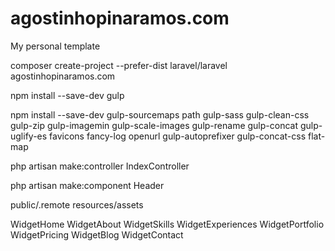# agostinhopinaramos.com
 My personal template


composer create-project --prefer-dist laravel/laravel agostinhopinaramos.com

npm install --save-dev gulp

npm install --save-dev gulp-sourcemaps path gulp-sass gulp-clean-css gulp-zip gulp-imagemin gulp-scale-images gulp-rename gulp-concat gulp-uglify-es favicons fancy-log openurl gulp-autoprefixer gulp-concat-css flat-map

php artisan make:controller IndexController

php artisan make:component Header

public/.remote
resources/assets


WidgetHome
WidgetAbout
WidgetSkills
WidgetExperiences
WidgetPortfolio
WidgetPricing
WidgetBlog
WidgetContact